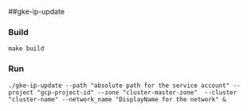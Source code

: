 ##gke-ip-update


### Build 
```
make build
```

### Run 
```
./gke-ip-update --path "absolute path for the service account" --project "gcp-project-id" --zone "cluster-master-zone"  --cluster "cluster-name" --network_name "DisplayName for the network" & 
```